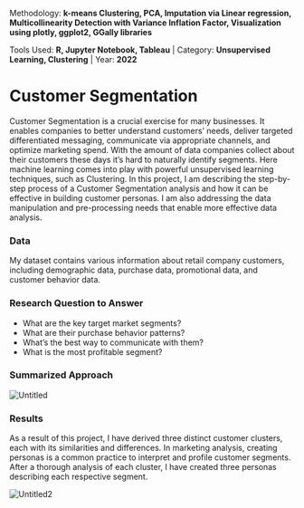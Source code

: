 Methodology: **k-means Clustering, PCA, Imputation via Linear regression, Multicollinearity Detection with Variance Inflation Factor, Visualization using plotly, ggplot2, GGally libraries**

Tools Used: **R, Jupyter Notebook, Tableau** | Category: **Unsupervised Learning, Clustering** | Year: **2022**

# Customer Segmentation
Customer Segmentation is a crucial exercise for many businesses. It enables companies to better understand customers’ needs, deliver targeted differentiated messaging, communicate via appropriate channels, and optimize marketing spend. With the amount of data companies collect about their customers these days it’s hard to naturally identify segments. Here machine learning comes into play with powerful unsupervised learning techniques, such as Clustering. In this project, I am describing the step-by-step process of a Customer Segmentation analysis and how it can be effective in building customer personas. I am also addressing the data manipulation and pre-processing needs that enable more effective data analysis.


### Data
My dataset contains various information about retail company customers, including demographic data, purchase data, promotional data, and customer behavior data.


### Research Question to Answer
- What are the key target market segments?
- What are their purchase behavior patterns?
- What’s the best way to communicate with them?
- What is the most profitable segment?


### Summarized Approach
![Untitled](https://github.com/aidatabaeva/customer-segmentation/assets/121254366/068b9da6-4c73-47d6-8402-5e04aa222200)


### Results
As a result of this project, I have derived three distinct customer clusters, each with its similarities and differences. In marketing analysis, creating personas is a common practice to interpret and profile customer segments. After a thorough analysis of each cluster, I have created three personas describing each respective segment.

![Untitled2](https://github.com/aidatabaeva/customer-segmentation/assets/121254366/139e4d0c-dfe8-4860-8c6e-4852a638705e)




